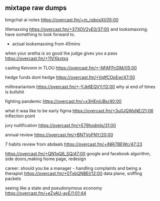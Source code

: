 ## mixtape raw dumps


bingchat ai notes https://overcast.fm/+m_robosXI/05:00


lifemaxxing https://overcast.fm/+37XOV2yE0/37:00
and looksmaxxing. have something to look forward to.
- actual looksmaxxing from 45mins


when your aretha is so good the judge gives you a pass https://overcast.fm/+11VXkxtsg

casting Keivonn in TLOU https://overcast.fm/+-NFAFPcDM/05:00

hedge funds dont hedge https://overcast.fm/+VqtfCOpEw/47:00

millinearianism https://overcast.fm/+-YJk6EQVY/12:00 why ai end of times is bullshit

fighting pandemic https://overcast.fm/+x3HEniUBs/40:00

what it waa like to be early figma https://overcast.fm/+3u0JQWsNE/21:06 inflection point


jury nullification https://overcast.fm/+E79hodmls/31:00 


annual review https://overcast.fm/+BNTVoFNY/20:00

7 habits review from abdaals https://overcast.fm/+iNRj7BEWc/47:23


https://overcast.fm/+QN1qQ6_SQ/47:00 google and facebook algorithm, side doors,making home page, redesign



career: should you be a manager - handling complaints and being a therapist https://overcast.fm/+0TxbQNBEI/12:00 data plane, sniffing packets

seeing like a state and pseudonymous economy https://overcast.fm/+eZyAU-ayE/1:01:44


